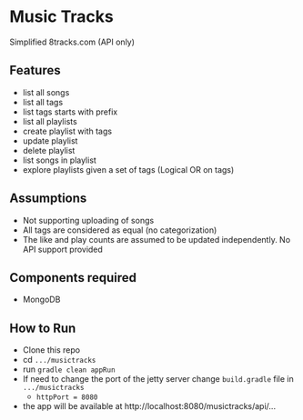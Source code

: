 # Music Tracks
Simplified 8tracks.com (API only)

## Features
* list all songs
* list all tags
* list tags starts with prefix
* list all playlists
* create playlist with tags
* update playlist
* delete playlist
* list songs in playlist
* explore playlists given a set of tags (Logical OR on tags)

## Assumptions
* Not supporting uploading of songs
* All tags are considered as equal (no categorization)
* The like and play counts are assumed to be updated independently.
  No API support provided

## Components required
* MongoDB

## How to Run
* Clone this repo
* cd `.../musictracks`
* run `gradle clean appRun`
* If need to change the port of the jetty server change `build.gradle` file in `.../musictracks`
    * `httpPort = 8080`
* the app will be available at http://localhost:8080/musictracks/api/... 
